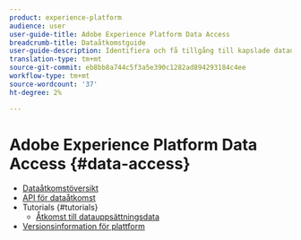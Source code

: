 ```yaml
---
product: experience-platform
audience: user
user-guide-title: Adobe Experience Platform Data Access
breadcrumb-title: Dataåtkomstguide
user-guide-description: Identifiera och få tillgång till kapslade datauppsättningar inom Platform.
translation-type: tm+mt
source-git-commit: eb8bb8a744c5f3a5e390c1282ad894293184c4ee
workflow-type: tm+mt
source-wordcount: '37'
ht-degree: 2%

---
```



# Adobe Experience Platform Data Access {#data-access}

- [Dataåtkomstöversikt](home.md)
- [API för dataåtkomst](api.md)
- Tutorials {#tutorials}
   - [Åtkomst till datauppsättningsdata](tutorials/dataset-data.md)
- [Versionsinformation för plattform](https://www.adobe.com/go/platform-release-notes-en)